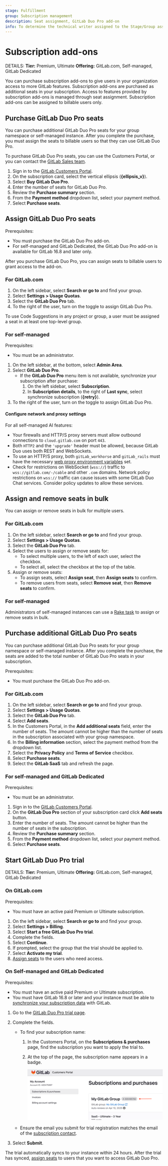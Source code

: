 ```yaml
---
stage: Fulfillment
group: Subscription management
description: Seat assignment, GitLab Duo Pro add-on
info: To determine the technical writer assigned to the Stage/Group associated with this page, see https://handbook.gitlab.com/handbook/product/ux/technical-writing/#assignments
---
```


# Subscription add-ons

DETAILS:
**Tier:** Premium, Ultimate
**Offering:** GitLab.com, Self-managed, GitLab Dedicated

You can purchase subscription add-ons to give users in your organization access to more GitLab features.
Subscription add-ons are purchased as additional seats in your subscription.
Access to features provided by subscription add-ons is managed through seat assignment. Subscription
add-ons can be assigned to billable users only.

## Purchase GitLab Duo Pro seats

You can purchase additional GitLab Duo Pro seats for your group namespace or self-managed instance. After you complete the purchase,
you must assign the seats to billable users so that they can use GitLab Duo Pro.

To purchase GitLab Duo Pro seats, you can use the Customers Portal, or you can contact the [GitLab Sales team](https://about.gitlab.com/solutions/gitlab-duo-pro/sales/).

1. Sign in to the [GitLab Customers Portal](https://customers.gitlab.com/).
1. On the subscription card, select the vertical ellipsis (**{ellipsis_v}**).
1. Select **Buy GitLab Duo Pro**.
1. Enter the number of seats for GitLab Duo Pro.
1. Review the **Purchase summary** section.
1. From the **Payment method** dropdown list, select your payment method.
1. Select **Purchase seats**.

## Assign GitLab Duo Pro seats

Prerequisites:

- You must purchase the GitLab Duo Pro add-on.
- For self-managed and GitLab Dedicated, the GitLab Duo Pro add-on is available for GitLab 16.8 and later only.

After you purchase GitLab Duo Pro, you can assign seats to billable users to grant access to the add-on.

### For GitLab.com

1. On the left sidebar, select **Search or go to** and find your group.
1. Select **Settings > Usage Quotas**.
1. Select the **GitLab Duo Pro** tab.
1. To the right of the user, turn on the toggle to assign GitLab Duo Pro.

To use Code Suggestions in any project or group, a user must be assigned a seat in at least one top-level group.

### For self-managed

Prerequisites:

- You must be an administrator.

1. On the left sidebar, at the bottom, select **Admin Area**.
1. Select **GitLab Duo Pro**.
   - If the **GitLab Duo Pro** menu item is not available, synchronize your subscription
   after purchase:
     1. On the left sidebar, select **Subscription**.
     1. In **Subscription details**, to the right of **Last sync**, select
     synchronize subscription (**{retry}**).
1. To the right of the user, turn on the toggle to assign GitLab Duo Pro.

#### Configure network and proxy settings

For all self-managed AI features:

- Your firewalls and HTTP/S proxy servers must allow outbound connections
  to `cloud.gitlab.com` on port `443`.
- Both `HTTP2` and the `'upgrade'` header must be allowed, because GitLab Duo
  uses both REST and WebSockets.
- To use an HTTP/S proxy, both `gitLab_workhorse` and `gitLab_rails` must have the necessary
  [web proxy environment variables](https://docs.gitlab.com/omnibus/settings/environment-variables.html) set.
- Check for restrictions on WebSocket (`wss://`) traffic to `wss://gitlab.com/-/cable` and other `.com` domains.
  Network policy restrictions on `wss://` traffic can cause issues with some GitLab Duo Chat
  services. Consider policy updates to allow these services.

## Assign and remove seats in bulk

You can assign or remove seats in bulk for multiple users.

### For GitLab.com

1. On the left sidebar, select **Search or go to** and find your group.
1. Select **Settings > Usage Quotas**.
1. Select the **GitLab Duo Pro** tab.
1. Select the users to assign or remove seats for:
   - To select multiple users, to the left of each user, select the checkbox. 
   - To select all, select the checkbox at the top of the table.
1. Assign or remove seats:
   - To assign seats, select **Assign seat**, then **Assign seats** to confirm.
   - To remove users from seats, select **Remove seat**, then **Remove seats** to confirm.

### For self-managed

Administrators of self-managed instances can use a [Rake task](../raketasks/user_management.md#bulk-assign-users-to-gitlab-duo-pro) to assign or remove seats in bulk.

## Purchase additional GitLab Duo Pro seats

You can purchase additional GitLab Duo Pro seats for your group namespace or self-managed instance. After you complete the purchase, the seats are added to the total number of GitLab Duo Pro seats in your subscription.

Prerequisites:

- You must purchase the GitLab Duo Pro add-on.

### For GitLab.com

1. On the left sidebar, select **Search or go to** and find your group.
1. Select **Settings > Usage Quotas**.
1. Select the **GitLab Duo Pro** tab.
1. Select **Add seats**.
1. In the Customers Portal, in the **Add additional seats** field, enter the number of seats. The amount
   cannot be higher than the number of seats in the subscription associated with your group namespace.
1. In the **Billing information** section, select the payment method from the dropdown list.
1. Select the **Privacy Policy** and **Terms of Service** checkbox.
1. Select **Purchase seats**.
1. Select the **GitLab SaaS** tab and refresh the page.

### For self-managed and GitLab Dedicated

Prerequisites:

- You must be an administrator.

1. Sign in to the [GitLab Customers Portal](https://customers.gitlab.com/).
1. On the **GitLab Duo Pro** section of your subscription card click **Add seats** button.
1. Enter the number of seats. The amount cannot be higher than the number of seats in the subscription.
1. Review the **Purchase summary** section.
1. From the **Payment method** dropdown list, select your payment method.
1. Select **Purchase seats**.

## Start GitLab Duo Pro trial

DETAILS:
**Tier:** Premium, Ultimate
**Offering:** GitLab.com, Self-managed, GitLab Dedicated

### On GitLab.com

Prerequisites:

- You must have an active paid Premium or Ultimate subscription.

1. On the left sidebar, select **Search or go to** and find your group.
1. Select **Settings > Billing**.
1. Select **Start a free GitLab Duo Pro trial**.
1. Complete the fields.
1. Select **Continue**.
1. If prompted, select the group that the trial should be applied to.
1. Select **Activate my trial**.
1. [Assign seats](#assign-gitlab-duo-pro-seats) to the users who need access.

### On Self-managed and GitLab Dedicated

Prerequisites:

- You must have an active paid Premium or Ultimate subscription.
- You must have GitLab 16.8 or later and your instance must be able to [synchronize your subscription data](self_managed/index.md#subscription-data-synchronization) with GitLab.

1. Go to the [GitLab Duo Pro trial page](http://about.gitlab.com/solutions/gitlab-duo-pro/self-managed-and-gitlab-dedicated-trial).
1. Complete the fields.

   - To find your subscription name:
     1. In the Customers Portal, on the **Subscriptions & purchases** page, find the subscription you want to apply the trial to.
     1. At the top of the page, the subscription name appears in a badge.

        ![Subscription name](img/subscription_name.png)
   - Ensure the email you submit for trial registration matches the email of the [subscription contact](customers_portal.md#change-your-subscription-contact).
1. Select **Submit**.

The trial automatically syncs to your instance within 24 hours. After the trial has synced, [assign seats](#assign-gitlab-duo-pro-seats) to users that you want to access GitLab Duo Pro.
